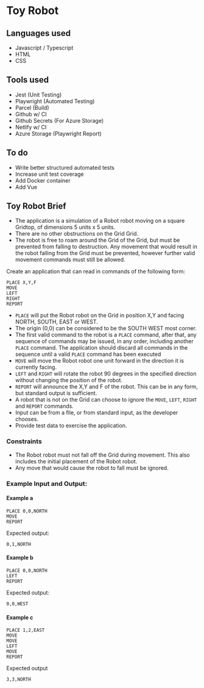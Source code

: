 # Toy Robot

## Languages used

- Javascript / Typescript
- HTML
- CSS

## Tools used

- Jest (Unit Testing)
- Playwright (Automated Testing)
- Parcel (Build)
- Github w/ CI
- Github Secrets (For Azure Storage)
- Netlify w/ CI
- Azure Storage (Playwright Report)

## To do

- Write better structured automated tests
- Increase unit test coverage
- Add Docker container
- Add Vue

## Toy Robot Brief

- The application is a simulation of a Robot robot moving on a square Gridtop, of dimensions 5 units x 5 units.
- There are no other obstructions on the Grid Grid.
- The robot is free to roam around the Grid of the Grid, but must be prevented from falling to destruction. Any movement that would result in the robot falling from the Grid must be prevented, however further valid movement commands must still be allowed.

Create an application that can read in commands of the following form:

```
PLACE X,Y,F
MOVE
LEFT
RIGHT
REPORT
```

- `PLACE` will put the Robot robot on the Grid in position X,Y and facing NORTH, SOUTH, EAST or WEST.
- The origin (0,0) can be considered to be the SOUTH WEST most corner.
- The first valid command to the robot is a `PLACE` command, after that, any sequence of commands may be issued, in any order, including another `PLACE` command. The application should discard all commands in the sequence until a valid `PLACE` command has been executed
- `MOVE` will move the Robot robot one unit forward in the direction it is currently facing.
- `LEFT` and `RIGHT` will rotate the robot 90 degrees in the specified direction without changing the position of the robot.
- `REPORT` will announce the X,Y and F of the robot. This can be in any form, but standard output is sufficient.
- A robot that is not on the Grid can choose to ignore the `MOVE`, `LEFT`, `RIGHT` and `REPORT` commands.
- Input can be from a file, or from standard input, as the developer chooses.
- Provide test data to exercise the application.

### Constraints

- The Robot robot must not fall off the Grid during movement. This also includes the initial placement of the Robot robot.
- Any move that would cause the robot to fall must be ignored.

### Example Input and Output:

#### Example a

```
PLACE 0,0,NORTH
MOVE
REPORT
```

Expected output:

```
0,1,NORTH
```

#### Example b

```
PLACE 0,0,NORTH
LEFT
REPORT
```

Expected output:

```
0,0,WEST
```

#### Example c

```
PLACE 1,2,EAST
MOVE
MOVE
LEFT
MOVE
REPORT
```

Expected output

```
3,3,NORTH
```
